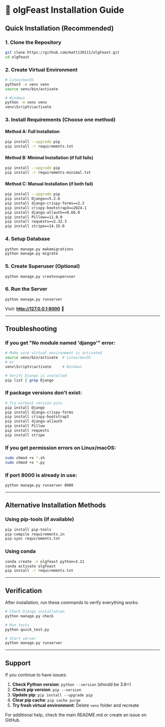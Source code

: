 # 🚀 olgFeast Installation Guide

## Quick Installation (Recommended)

### 1. Clone the Repository
```bash
git clone https://github.com/matt110111/olgFeast.git
cd olgFeast
```

### 2. Create Virtual Environment
```bash
# Linux/macOS
python3 -m venv venv
source venv/bin/activate

# Windows
python -m venv venv
venv\Scripts\activate
```

### 3. Install Requirements (Choose one method)

#### Method A: Full Installation
```bash
pip install --upgrade pip
pip install -r requirements.txt
```

#### Method B: Minimal Installation (if full fails)
```bash
pip install --upgrade pip
pip install -r requirements-minimal.txt
```

#### Method C: Manual Installation (if both fail)
```bash
pip install --upgrade pip
pip install Django==5.2.6
pip install django-crispy-forms==2.3
pip install crispy-bootstrap3==2024.1
pip install django-allauth==0.66.0
pip install Pillow==11.0.0
pip install requests==2.32.3
pip install stripe==14.15.0
```

### 4. Setup Database
```bash
python manage.py makemigrations
python manage.py migrate
```

### 5. Create Superuser (Optional)
```bash
python manage.py createsuperuser
```

### 6. Run the Server
```bash
python manage.py runserver
```

Visit: **http://127.0.0.1:8000** 🎉

---

## Troubleshooting

### If you get "No module named 'django'" error:
```bash
# Make sure virtual environment is activated
source venv/bin/activate  # Linux/macOS
# or
venv\Scripts\activate     # Windows

# Verify Django is installed
pip list | grep Django
```

### If package versions don't exist:
```bash
# Try without version pins
pip install Django
pip install django-crispy-forms
pip install crispy-bootstrap3
pip install django-allauth
pip install Pillow
pip install requests
pip install stripe
```

### If you get permission errors on Linux/macOS:
```bash
sudo chmod +x *.sh
sudo chmod +x *.py
```

### If port 8000 is already in use:
```bash
python manage.py runserver 8080
```

---

## Alternative Installation Methods

### Using pip-tools (if available)
```bash
pip install pip-tools
pip-compile requirements.in
pip-sync requirements.txt
```

### Using conda
```bash
conda create -n olgfeast python=3.11
conda activate olgfeast
pip install -r requirements.txt
```

---

## Verification

After installation, run these commands to verify everything works:

```bash
# Check Django installation
python manage.py check

# Run tests
python quick_test.py

# Start server
python manage.py runserver
```

---

## Support

If you continue to have issues:

1. **Check Python version**: `python --version` (should be 3.8+)
2. **Check pip version**: `pip --version`
3. **Update pip**: `pip install --upgrade pip`
4. **Clear pip cache**: `pip cache purge`
5. **Try fresh virtual environment**: Delete `venv` folder and recreate

For additional help, check the main README.md or create an issue on GitHub.
